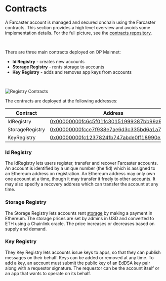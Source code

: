 # Contracts

A Farcaster account is managed and secured onchain using the Farcaster contracts. This section provides a high level overview and avoids some implementation details. For the full picture, see the [contracts repository](https://github.com/farcasterxyz/contracts/).

<br>

There are three main contracts deployed on OP Mainnet:

- **Id Registry** - creates new accounts
- **Storage Registry** - rents storage to accounts
- **Key Registry** - adds and removes app keys from accounts

<br>

![Registry Contracts](/assets/registry-contracts.png)


The contracts are deployed at the following addresses:

| Contract        | Address                                                                                                                          |
| --------------- | -------------------------------------------------------------------------------------------------------------------------------- |
| IdRegistry      | [0x00000000fc6c5f01fc30151999387bb99a9f489b](https://optimistic.etherscan.io/address/0x00000000fc6c5f01fc30151999387bb99a9f489b) |
| StorageRegistry | [0x00000000fcce7f938e7ae6d3c335bd6a1a7c593d](https://optimistic.etherscan.io/address/0x00000000fcce7f938e7ae6d3c335bd6a1a7c593d) |
| KeyRegistry     | [0x00000000fc1237824fb747abde0ff18990e59b7e](https://optimistic.etherscan.io/address/0x00000000fc1237824fb747abde0ff18990e59b7e) |





### Id Registry

The IdRegistry lets users register, transfer and recover Farcaster accounts. An account is identified by a unique number (the fid) which is assigned to an Ethereum address on registration. An Ethereum address may only own one account at a time, though it may transfer it freely to other accounts. It may also specify a recovery address which can transfer the account at any time.

### Storage Registry

The Storage Registry lets accounts rent [storage](../what-is-farcaster/messages.md#storage) by making a payment in Ethereum. The storage prices are set by admins in USD and converted to ETH using a Chainlink oracle. The price increases or decreases based on supply and demand.

### Key Registry

They Key Registry lets accounts issue keys to apps, so that they can publish messages on their behalf. Keys can be added or removed at any time. To add a key, an account must submit the public key of an EdDSA key pair along with a requestor signature. The requestor can be the account itself or an app that wants to operate on its behalf.
